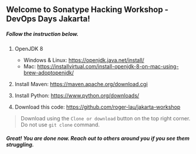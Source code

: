 ## Welcome to Sonatype Hacking Workshop - DevOps Days Jakarta!
##### Follow the instruction below.




1. OpenJDK 8
   * Windows & Linux: https://openjdk.java.net/install/   
   * Mac: https://installvirtual.com/install-openjdk-8-on-mac-using-brew-adoptopenjdk/

1. Install Maven: https://maven.apache.org/download.cgi

1. Install Python: https://www.python.org/downloads/

1. Download this code: https://github.com/roger-lau/jakarta-workshop

> Download using the `Clone or download` button on the top right corner. Do not use `git clone` command.

##### Great! You are done now. Reach out to others around you if you see them struggling. 
